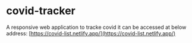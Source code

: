 # covid-tracker
A responsive web application to tracke covid 
it can be accessed at below address:
[https://covid-list.netlify.app/](https://covid-list.netlify.app/)
